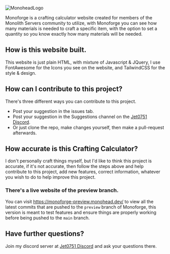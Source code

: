 ![MonoheadLogo](https://i.postimg.cc/WpSKVCPz/Monoforge.png)



Monoforge is a crafting calculator website created for members of the Monolith Servers community to utilize, with Monoforge you can see how many materials is needed to craft a specific item, with the option to set a quantity so you know exactly how many materials will be needed. 

## How is this website built.
This website is just plain HTML, with mixture of Javascript & JQuery, I use FontAwesome for the Icons you see on the website, and TailwindCSS for the style & design. 

## How can I contribute to this project?
There's three different ways you can contribute to this project.

- Post your suggestion in the issues tab.
- Post your suggestion in the Suggestions channel on the [Jet0751 Discord](https://discord.gg/edkEF69y6k).
- Or just clone the repo, make changes yourself, then make a pull-request afterwards.

## How accurate is this Crafting Calculator?
I don't personally craft things myself, but I'd like to think this project is accurate, if it's not accurate, then follow the steps above and help contribute to this project, add new features, correct information, whatever you wish to do to help improve this project.

### There's a live website of the preview branch.
You can visit https://monoforge-preview.monohead.dev/ to view all the latest commits that are pushed to the `preview` branch of Monoforge, this version is meant to test features and ensure things are properly working before being pushed to the `main` branch.

## Have further questions?
Join my discord server at [Jet0751 Discord](https://discord.gg/edkEF69y6k) and ask your questions there. 